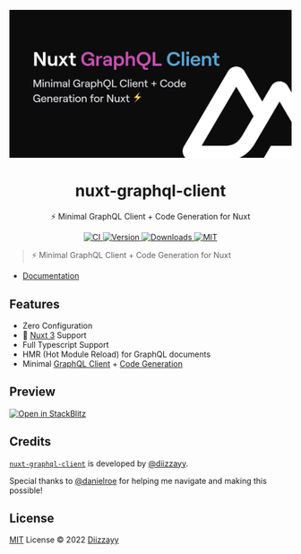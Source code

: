 [![nuxt-graphql-client](./docs/public/cover.png)](https://nuxt-graphql-client.web.app)

<h1 align="center">nuxt-graphql-client</h1>

<p align="center">⚡️ Minimal GraphQL Client + Code Generation for Nuxt</p>

<p align="center">
  <a href="https://github.com/diizzayy/nuxt-graphql-client/actions?query=branch%3Amain+event%3Apush">
    <img alt="CI" src="https://github.com/diizzayy/nuxt-graphql-client/actions/workflows/ci.yml/badge.svg?branch=main"/>
  </a>
  
  <a href="https://npmjs.com/package/nuxt-graphql-client">
      <img alt="Version" src="https://img.shields.io/npm/v/nuxt-graphql-client?color=blue&style=flat-square"/>
  </a>
  
  <a href="https://npmjs.com/package/nuxt-graphql-client">
      <img alt="Downloads" src="https://img.shields.io/npm/dt/nuxt-graphql-client?color=blue&style=flat-square"/>
  </a>
  
  <a href="https://opensource.org/licenses/MIT">
      <img alt="MIT" src="https://img.shields.io/badge/License-MIT-blue.svg?style=flat-square"/>
  </a>
</p>

> ⚡️ Minimal GraphQL Client + Code Generation for Nuxt

- [Documentation](https://nuxt-graphql-client.web.app)

## Features

- Zero Configuration
- 🚀 [Nuxt 3](https://v3.nuxtjs.org) Support
- Full Typescript Support
- HMR (Hot Module Reload) for GraphQL documents
- Minimal [GraphQL Client](https://github.com/prisma-labs/graphql-request#graphql-request) + [Code Generation](https://www.graphql-code-generator.com/)

## Preview

[![Open in StackBlitz](https://developer.stackblitz.com/img/open_in_stackblitz.svg)](https://stackblitz.com/edit/nuxt-graphql)

## Credits

[`nuxt-graphql-client`](#nuxt-graphql-client) is developed by [@diizzayy](https://github.com/diizzayy).

Special thanks to [@danielroe](https://github.com/danielroe) for helping me navigate and making this possible!


## License

[MIT](./LICENSE) License © 2022 [Diizzayy](https://github.com/diizzayy)

